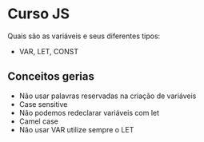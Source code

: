 # Curso JS
Quais são as variáveis e seus diferentes tipos:
- VAR, LET, CONST
## Conceitos gerias
- Não usar palavras reservadas na criação de variáveis
- Case sensitive
- Não podemos redeclarar variáveis com let
- Camel case
- Não usar VAR utilize sempre o LET